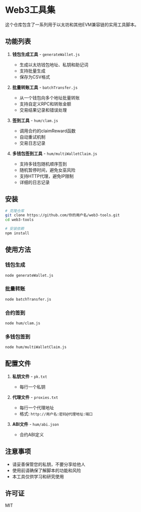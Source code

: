 # Web3工具集

这个仓库包含了一系列用于以太坊和其他EVM兼容链的实用工具脚本。

## 功能列表

1. **钱包生成工具** - `generateWallet.js`
   - 生成以太坊钱包地址、私钥和助记词
   - 支持批量生成
   - 保存为CSV格式

2. **批量转账工具** - `batchTransfer.js`
   - 从一个钱包向多个地址批量转账
   - 支持自定义RPC和转账金额
   - 交易结果记录和错误处理

3. **签到工具** - `hum/clam.js`
   - 调用合约的claimReward函数
   - 自动重试机制
   - 交易日志记录

4. **多钱包签到工具** - `hum/multiWalletClaim.js`
   - 支持多钱包随机顺序签到
   - 随机暂停时间，避免女巫风险
   - 支持HTTP代理，避免IP限制
   - 详细的日志记录

## 安装

```bash
# 克隆仓库
git clone https://github.com/你的用户名/web3-tools.git
cd web3-tools

# 安装依赖
npm install
```

## 使用方法

### 钱包生成

```bash
node generateWallet.js
```

### 批量转账

```bash
node batchTransfer.js
```

### 合约签到

```bash
node hum/clam.js
```

### 多钱包签到

```bash
node hum/multiWalletClaim.js
```

## 配置文件

1. **私钥文件** - `pk.txt`
   - 每行一个私钥

2. **代理文件** - `proxies.txt`
   - 每行一个代理地址
   - 格式: `http://用户名:密码@代理地址:端口`

3. **ABI文件** - `hum/abi.json`
   - 合约ABI定义

## 注意事项

- 请妥善保管您的私钥，不要分享给他人
- 使用前请确保了解脚本的功能和风险
- 本工具仅供学习和研究使用

## 许可证

MIT
